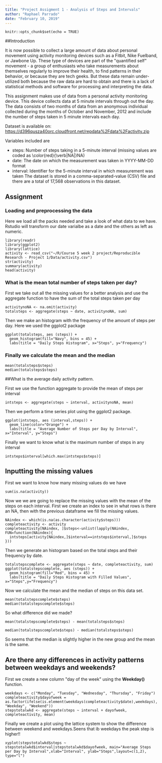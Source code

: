 ```yaml
---
title: "Project Assigment 1 - Analysis of Steps and Intervals"
author: "Raphael Parrado"
date: "February 10, 2019"
---
```


```{r setup, include=FALSE}
knitr::opts_chunk$set(echo = TRUE)
```

##Introduction

It is now possible to collect a large amount of data about personal movement using activity monitoring devices such as a Fitbit, Nike Fuelband, or Jawbone Up. These type of devices are part of the "quantified self" movement - a group of enthusiasts who take measurements about themselves regularly to improve their health, to find patterns in their behavior, or because they are tech geeks. But these data remain under-utilized both because the raw data are hard to obtain and there is a lack of statistical methods and software for processing and interpreting the data.

This assignment makes use of data from a personal activity monitoring device. This device collects data at 5 minute intervals through out the day. The data consists of two months of data from an anonymous individual collected during the months of October and November, 2012 and include the number of steps taken in 5 minute intervals each day.

Dataset is available on: https://d396qusza40orc.cloudfront.net/repdata%2Fdata%2Factivity.zip

Variables included are 

 - steps: Number of steps taking in a 5-minute interval (missing values are coded as    \color{red}{\verb|NA|}NA)
 - date: The date on which the measurement was taken in YYYY-MM-DD format
 - interval: Identifier for the 5-minute interval in which measurement was taken
   The dataset is stored in a comma-separated-value (CSV) file and there are a total    of 17,568 observations in this dataset.

## Assignment

### Loading and preprocessing the data
Here we load all the packs needed and take a look of what data to we have. Rstudio will transform our date varialbe as a date and the others as left as numeric. 

```{r} 
library(readr)
library(ggplot2)
library(lattice)
activity <- read_csv("~/R/Course 5 week 2 project/Reproducible Research - Project 1/Data/activity.csv")
str(activity)
summary(activity)
head(activity)
```

### What is the mean total number of steps taken per day?

First we take out all the missing values for a better analysis and use the aggregate function to have the sum of the total steps taken per day

```{r}
activitynoNA <- na.omit(activity)
totalsteps <- aggregate(steps ~ date, activitynoNA, sum)
```

Then we make an histogram with the frequency of the amount of steps per day. Here we used the ggplot2 package

```{r}
ggplot(totalsteps, aes (steps)) +
  geom_histogram(fill="Navy", bins = 45) +
  labs(title = "Daily Steps Histogram", x="Steps", y="Frequency") 
```

### Finally we calculate the mean and the median 

```{r}
mean(totalsteps$steps)
median(totalsteps$steps)
```

##What is the average daily activity pattern. 

First we use the function aggregate to provide the mean of steps per interval

```{r}
intsteps <- aggregate(steps ~ interval, activitynoNA, mean)
```

Then we perform a time series plot using the ggplot2 package. 

```{r}
ggplot(intsteps, aes (interval,steps)) +
  geom_line(color="Orange") +
  labs(title = "Average Number of Steps per Day by Interval", x="Interval", y="Steps") 
```

Finally we want to know what is the maximum number of steps in any interval 

```{r}
intsteps$interval[which.max(intsteps$steps)]
```

## Inputting the missing values 

First we want to know how many missing values do we have
```{r}
sum(is.na(activity))
```

Now we we are going to replace the missing values with the mean of the steps on each interval. First we create an index to see in what rows is there an NA, then with the previous dataframe we fill the missing values. 

```{r}
NAindex <- which(is.na(as.character(activity$steps)))
completeactivity <- activity
completeactivity[NAindex, ]$steps<-unlist(lapply(NAindex, FUN=function(NAindex){
  intsteps[activity[NAindex,]$interval==intsteps$interval,]$steps
}))
```

Then we generate an histogram based on the total steps and their frequency by date. 
```{r}
totalstepscomplete <- aggregate(steps ~ date, completeactivity, sum)
ggplot(totalstepscomplete, aes (steps)) +
  geom_histogram(fill="Red", bins = 45) +
  labs(title = "Daily Steps Histogram with Filled Values", x="Steps",y="Frequency") 
```

Now we calculate the mean and the median of steps on this data set. 

```{r}
mean(totalstepscomplete$steps)
median(totalstepscomplete$steps)
```

So what difference did we made?

```{r}
mean(totalstepscomplete$steps) - mean(totalsteps$steps)
 
median(totalstepscomplete$steps) - median(totalsteps$steps) 
```

So seems that the median is slightly higher in the new group and the mean is the same. 

## Are there any differences in activity patterns between weekdays and weekends?

First we create a new column "day of the week" using the **Weekday()** function.
```{r}
weekdays <- c("Monday", "Tuesday", "Wednesday", "Thursday", "Friday")
completeactivity$dayofweek = as.factor(ifelse(is.element(weekdays(completeactivity$date),weekdays), "Weekday", "Weekend"))
stepstotalwkd <- aggregate(steps ~ interval + dayofweek, completeactivity, mean)
```

Finally we create a plot using the lattice system to show the difference between weekend and weekdays.Seens that ib weekdays the peak step is higher!!

```{r}
xyplot(stepstotalwkd$steps ~ stepstotalwkd$interval|stepstotalwkd$dayofweek, main="Average Steps per Day by Interval",xlab="Interval", ylab="Steps",layout=c(1,2), type="l")
```
